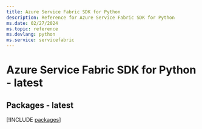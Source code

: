 ```yaml
---
title: Azure Service Fabric SDK for Python
description: Reference for Azure Service Fabric SDK for Python
ms.date: 02/27/2024
ms.topic: reference
ms.devlang: python
ms.service: servicefabric
---
```

# Azure Service Fabric SDK for Python - latest
## Packages - latest
[!INCLUDE [packages](service-fabric-index.md)]